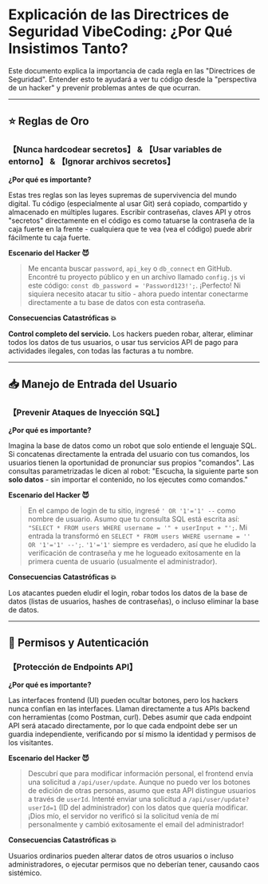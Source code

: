 # Explicación de las Directrices de Seguridad VibeCoding: ¿Por Qué Insistimos Tanto?

Este documento explica la importancia de cada regla en las "Directrices de Seguridad". Entender esto te ayudará a ver tu código desde la "perspectiva de un hacker" y prevenir problemas antes de que ocurran.

---

## ⭐ Reglas de Oro

### 【Nunca hardcodear secretos】 & 【Usar variables de entorno】 & 【Ignorar archivos secretos】

**¿Por qué es importante?**

Estas tres reglas son las leyes supremas de supervivencia del mundo digital. Tu código (especialmente al usar Git) será copiado, compartido y almacenado en múltiples lugares. Escribir contraseñas, claves API y otros "secretos" directamente en el código es como tatuarse la contraseña de la caja fuerte en la frente - cualquiera que te vea (vea el código) puede abrir fácilmente tu caja fuerte.

**Escenario del Hacker 😈**
> Me encanta buscar `password`, `api_key` o `db_connect` en GitHub. Encontré tu proyecto público y en un archivo llamado `config.js` vi este código: `const db_password = 'Password123!';`. ¡Perfecto! Ni siquiera necesito atacar tu sitio - ahora puedo intentar conectarme directamente a tu base de datos con esta contraseña.

**Consecuencias Catastróficas 💥**

**Control completo del servicio.** Los hackers pueden robar, alterar, eliminar todos los datos de tus usuarios, o usar tus servicios API de pago para actividades ilegales, con todas las facturas a tu nombre.

---

## 📥 Manejo de Entrada del Usuario

### 【Prevenir Ataques de Inyección SQL】

**¿Por qué es importante?**

Imagina la base de datos como un robot que solo entiende el lenguaje SQL. Si concatenas directamente la entrada del usuario con tus comandos, los usuarios tienen la oportunidad de pronunciar sus propios "comandos". Las consultas parametrizadas le dicen al robot: "Escucha, la siguiente parte son **solo datos** - sin importar el contenido, no los ejecutes como comandos."

**Escenario del Hacker 😈**
> En el campo de login de tu sitio, ingresé `' OR '1'='1' --` como nombre de usuario. Asumo que tu consulta SQL está escrita así: `"SELECT * FROM users WHERE username = '" + userInput + "';`. Mi entrada la transformó en `SELECT * FROM users WHERE username = '' OR '1'='1' --';`. `'1'='1'` siempre es verdadero, así que he eludido la verificación de contraseña y me he logueado exitosamente en la primera cuenta de usuario (usualmente el administrador).

**Consecuencias Catastróficas 💥**

Los atacantes pueden eludir el login, robar todos los datos de la base de datos (listas de usuarios, hashes de contraseñas), o incluso eliminar la base de datos.

---

## 🔐 Permisos y Autenticación

### 【Protección de Endpoints API】

**¿Por qué es importante?**

Las interfaces frontend (UI) pueden ocultar botones, pero los hackers nunca confían en las interfaces. Llaman directamente a tus APIs backend con herramientas (como Postman, curl). Debes asumir que cada endpoint API será atacado directamente, por lo que cada endpoint debe ser un guardia independiente, verificando por sí mismo la identidad y permisos de los visitantes.

**Escenario del Hacker 😈**
> Descubrí que para modificar información personal, el frontend envía una solicitud a `/api/user/update`. Aunque no puedo ver los botones de edición de otras personas, asumo que esta API distingue usuarios a través de `userId`. Intenté enviar una solicitud a `/api/user/update?userId=1` (ID del administrador) con los datos que quería modificar. ¡Dios mío, el servidor no verificó si la solicitud venía de mí personalmente y cambió exitosamente el email del administrador!

**Consecuencias Catastróficas 💥**

Usuarios ordinarios pueden alterar datos de otros usuarios o incluso administradores, o ejecutar permisos que no deberían tener, causando caos sistémico.